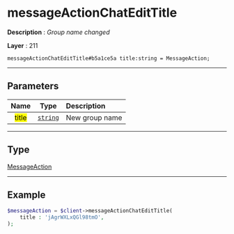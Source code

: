 # messageActionChatEditTitle

**Description** : *Group name changed*

**Layer** : 211

```tl
messageActionChatEditTitle#b5a1ce5a title:string = MessageAction;
```

---

## Parameters

| Name | Type | Description |
| :---: | :---: | :--- |
| <mark>title</mark> | [`string`](type/string) | New group name |

---

## Type

[MessageAction](type/MessageAction)

---

## Example

```php
$messageAction = $client->messageActionChatEditTitle(
	title : 'jAgrWXLxQGl98tmO',
);
```